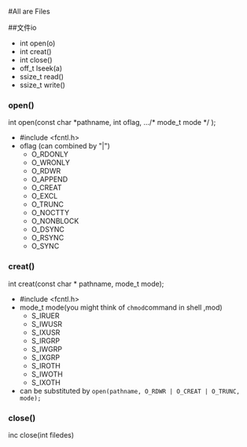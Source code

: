 #All are Files

##文件io

- int open(o)
- int creat()
- int close()
- off\_t lseek(a)
- ssize\_t read()
- ssize\_t write()


### open()

int open(const char \*pathname, int oflag, .../* mode_t mode */ );

- #include <fcntl.h>
- oflag (can combined by "|")
	- O_RDONLY
	- O_WRONLY
	- O_RDWR
	- O_APPEND
	- O_CREAT
	- O_EXCL
	- O_TRUNC
	- O_NOCTTY
	- O_NONBLOCK
	- O_DSYNC
	- O_RSYNC
	- O_SYNC



### creat()

int creat(const char * pathname, mode\_t mode);

- #include <fcntl.h>
- mode\_t mode(you might think of `chmod`command in shell ,mod)
	- S_IRUER
	- S_IWUSR
	- S_IXUSR
	- S_IRGRP
	- S_IWGRP
	- S_IXGRP
	- S_IROTH
	- S_IWOTH
	- S_IXOTH
- can be substituted by
	`open(pathname, O_RDWR | O_CREAT | O_TRUNC, mode);`



### close()

inc close(int filedes)


